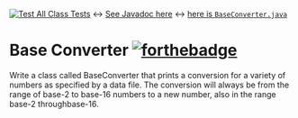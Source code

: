 [![Test All Class Tests](https://github.com/a1cd/BaseConverter/actions/workflows/getFiles.yml/badge.svg)](https://github.com/a1cd/BaseConverter/actions/workflows/getFiles.yml) <-> [See Javadoc here](https://a1cd.github.io/BaseConverter/) <-> [here is `BaseConverter.java`](https://github.com/a1cd/BaseConverter/blob/master/src/main/java/BaseConverter.java)

# Base Converter [![forthebadge](https://forthebadge.com/images/badges/made-with-crayons.svg)](https://forthebadge.com)
Write a class called BaseConverter that prints a conversion for a variety of numbers as specified by a data file. The conversion will always be from the range of base-2 to base-16 numbers to a new number, also in the range base-2 throughbase-16.
